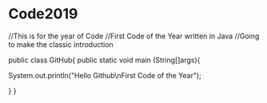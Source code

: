 # Code2019
//This is for the year of Code
//First Code of the Year written in Java 
//Going to make the classic introduction

public class GitHub{
public static void main (String[]args){

  System.out.println("Hello Github\nFirst Code of the Year");
  
  }
  }
